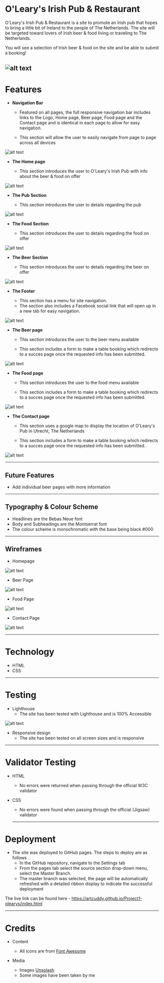 # O'Leary's Irish Pub & Restaurant

O'Leary's Irish Pub & Restaurant is a site to promote an Irish pub that hopes to bring a little bit of Ireland to the people of The Netherlands. The site will be targeted toward lovers of Irish beer & food living or traveling to The Netherlands.

You will see a selection of Irish beer & food on the site and be able to submit a booking!

![alt text](assets/images/screenshots/responsive.png "Screenshot of the O'leary's site on different screen sizes")
---

# Features

+ **Navigation Bar**

  + Featured on all pages, the full responsive navigation bar includes links to the Logo, Home page, Beer page, Food page and the Contact page and is identical in each page to allow for easy navigation.
  
  + This section will allow the user to easily navigate from page to page across all devices 

![alt text](assets/images/screenshots/navigation-screenshot.png "Screenshot of the navigation bar")

+ **The Home page**

  + This section introduces the user to O'Leary's Irish Pub with info about the beer & food on offer

![alt text](assets/images/screenshots/hero-image-screenshot.png "Screenshot of the main hero image")

+ **The Pub Section**

  + This section introduces the user to details regarding the pub 
  
![alt text](assets/images/screenshots/pub-section-screenshot.png "Screenshot of the pub section")

+ **The Food Section**

  + This section introduces the user to details regarding the food on offer
  
![alt text](assets/images/screenshots/food-section-screenshot.png "Screenshot of the food section")

+ **The Beer Section**

  + This section introduces the user to details regarding the beer on offer
  
![alt text](assets/images/screenshots/beer-section-screenshot.png "Screenshot of the beer section")

+ **The Footer**

  + This section has a menu for site navigation.
  + The section also includes a Facebook social link that will open up in a new tab for easy navigation.
  
![alt text](assets/images/screenshots/footer-screenshot.png "Screenshot of the footer section")

+ **The Beer page**

  + This section introduces the user to the beer menu available
  
  + This section includes a form to make a table booking which redirects to a succes page once the requested info has been submitted. 

![alt text](assets/images/screenshots/beer-page-screenshot.png "Screenshot of the beer page")

+ **The Food page**

  + This section introduces the user to the food menu available
  
  + This section includes a form to make a table booking which redirects to a succes page once the requested info has been submitted. 

![alt text](assets/images/screenshots/food-page-screenshot.png "Screenshot of the food page")

+ **The Contact page**

  + This section uses a google map to display the location of O'Leary's Pub in Utrecht, The Netherlands
  
  + This section includes a form to make a table booking which redirects to a succes page once the requested info has been submitted.

![alt text](assets/images/screenshots/contact-page-screenshot.png "Screenshot of the contact page")
___

## Future Features

+ Add individual beer pages with more information
___

## Typography & Colour Scheme
+ Headlines are the Bebas Neue font
+ Body and Subheadings are the Montserrat font
+ The colour scheme is monochromatic with the base being black #000
___

## Wireframes

+ Homepage

![alt text](assets/images/wireframes/home-page.png "Wireframe of the O'leary's homepage layout")

+ Beer Page

![alt text](assets/images/wireframes/beer-page.png "Wireframe of the O'leary's beer page layout")

+ Food Page

![alt text](assets/images/wireframes/food-page.png "Wireframe of the O'leary's food page layout")

+ Contact Page

![alt text](assets/images/wireframes/contact-page.png "Wireframe of the O'leary's contact page layout")

___

# Technology
+ HTML
+ CSS
___

# Testing
+ Lighthouse
  + The site has been tested with Lighthouse and is 100% Accessible 

![alt text](assets/images/screenshots/lighthouse-screenshot.png "Screen shot of the Lighthouse results")

+ Responsive design
  + The site has been tested on all screen sizes and is responsive
___
# Validator Testing
+ HTML
  + No errors were returned when passing through the official W3C validator 
+ CSS
  + No errors were found when passing through the official (Jigsaw) validator

  ___
# Deployment
+ The site was deployed to GitHub pages. The steps to deploy are as follows
  + In the GitHub repository, navigate to the Settings tab
  + From the pages tab select the source section drop-down menu, select the Master Branch.
  + The master branch was selected, the page will be automatically refreshed with a detailed ribbon display to indicate the successful deployment

The live link can be found here - <https://artcuddy.github.io/Project1-olearys/index.html>

  ___
# Credits

+ Content
  + All icons are from [Font Awesome](https://fontawesome.com/ "Font Awesome")

+ Media
  + Images [Unsplash](https://unsplash.com/ "Unsplash")
  + Some images have been taken by me